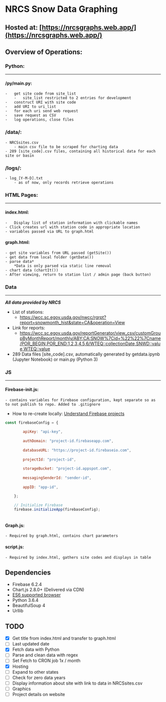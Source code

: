 # NRCS Snow Data Graphing
## Hosted at: [https://nrcsgraphs.web.app/](https://nrcsgraphs.web.app/)
## Overview of Operations:

### Python: 
-----
#### /py/main.py:
    -   get site code from site_list
        -   site_list restricted to 2 entries for development
    -   construct URI with site code
    -   add URI to uri_list
    -   for each uri send web request
    -   save request as CSV
    -   log operations, close files
### /data/:
    - NRCSsites.csv
        - main csv file to be scraped for charting data
    - 289 [site_code].csv files, containing all historical data for each site or basin
### /logs/:
    - log_[Y-M-D].txt
        - as of now, only records retrieve operations
### HTML Pages:
-----
#### index.html:
    -   Display list of station information with clickable names
    - Click creates url with station code in appropriate location
    - variables passed via URL to graph.html
#### graph.html:
    - get site variables from URL passed (getSite())
    - get data from local folder (getData())
    - parse data* 
        *Data is only parsed via static line removal
    - chart data (chartIt())
    - After viewing, return to station list / admin page (back button)

### Data
-----
___All data provided by NRCS___
* List of stations:
    * https://wcc.sc.egov.usda.gov/nwcc/rgrpt?report=snowmonth_hist&state=CA&operation=View
* Link for reports:
    * https://wcc.sc.egov.usda.gov/reportGenerator/view_csv/customGroupByMonthReport/monthly/ABY:CA:SNOW%7Cid=%22%22%7Cname/POR_BEGIN,POR_END:1,2,3,4,5,6/WTEQ::collectionDate,SNWD::value,WTEQ::value
* 289 Data files [site_code].csv, automatically generated by getdata.ipynb (Jupyter Notebook) or main.py (Python 3) 

### JS
-----
#### Firebase-init.js:
    - contains variables for Firebase configuration, kept separate so as to not publish to repo. Added to .gitignore
- How to re-create locally: 
[Understand Firebase projects](https://firebase.google.com/docs/projects/learn-more#config-files-objects)
    
```javascript
const firebaseConfig = {
        
        apiKey: "api-key",
        
        authDomain: "project-id.firebaseapp.com",
        
        databaseURL: "https://project-id.firebaseio.com",
        
        projectId: "project-id",
        
        storageBucket: "project-id.appspot.com",
        
        messagingSenderId: "sender-id",
        
        appID: "app-id",

    };

    // Initialize Firebase
    firebase.initializeApp(firebaseConfig);
 
```

#### Graph.js:
    - Required by graph.html, contains chart parameters
#### script.js:
    - Required by index.html, gathers site codes and displays in table
    
## Dependencies
* Firebase 6.2.4
* Chart.js 2.8.0+ (Delivered via CDN)
* [ES6 supported browser](https://caniuse.com/#feat=es6)
* Python 3.6.4
* BeautifulSoup 4
* Urllib

## TODO
- [x] Get title from index.html and transfer to graph.html
- [ ] Last updated date
- [x] Fetch data with Python
- [ ] Parse and clean data with regex
- [ ] Set Fetch to CRON job 1x /  month
- [X] Hosting
- [ ] Expand to other states
- [ ] Check for zero data years
- [ ] Display information about site with link to data in NRCSsites.csv
- [ ] Graphics
- [ ] Project details on website
